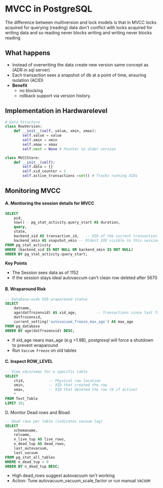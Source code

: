 # MVCC in PostgreSQL
The difference between multiversion and lock models is that in MVCC locks acquired for querying (reading) data don't conflict with locks acquired for writing data and so reading never blocks writing and writing never blocks reading
## What happens
* Instead of overwriting the data create new version same concept as (ADR in sql server)
* Each transaction sees a snapshot of db at a point of time, ensuring isolation (ACID)
* **Benefit**
    * no blocking
    * rollback support via version history.

## Implementation in Hardwarelevel
```py
# Data Structure
class RowVersion:
    def __init__(self, value, xmin, xmax):
        self.value = value
        self.xmin = xmin
        self.xmax = xmax
        self.next = None # Pointer to older version

class MVCCStore:
    def __init__(self):
        self.data = {}
        self.xid_counter = 1
        self.active_transactions =set() # Tracks running XIDs

```
## Monitoring MVCC
#### A. Montioring the session details for MVCC
```SQL
SELECT 
    pid,
    now() - pg_stat_activity.query_start AS duration,
    query,
    state,
    backend_xid AS transaction_id,   -- XID of the current transaction (if any)
    backend_xmin AS snapshot_xmin -- Oldest XID visible to this session's snapshot
FROM pg_stat_activity 
WHERE (backend_xid IS NOT NULL OR backend_xmin IS NOT NULL)
ORDER BY pg_stat_activity.query_start;

```
**Key Points**
* The Session sees data as of 1152
* If the session stays ideal autovaccum can't clean row deleted after 5670
#### B. Wraparound Risk
```SQL
-- Database-wide XID wraparound status
SELECT 
    datname,
    age(datfrozenxid) AS xid_age,         -- Transactions since last freeze
    datfrozenxid,
    current_setting('autovacuum_freeze_max_age') AS max_age
FROM pg_database
ORDER BY age(datfrozenxid) DESC;
```
* If xid_age nears max_age (e.g >1.9B), postgresql will force a shutdown to prevent wraparound
* Run ```Vaccum Freeze``` on old tables
#### C. Inspect ROW_LEVEL
```SQL
-- View xmin/xmax for a specific table
SELECT 
    ctid,           -- Physical row location
    xmin,           -- XID that created the row
    xmax,           -- XID that deleted the row (0 if active)
    *
FROM Test_Table
LIMIT 10;
```
D. Monitor Dead rows and Bload
```SQL
-- Dead rows per table (indicates vacuum lag)
SELECT 
    schemaname,
    relname,
    n_live_tup AS live_rows,
    n_dead_tup AS dead_rows,
    last_autovacuum,
    last_vacuum
FROM pg_stat_all_tables 
WHERE n_dead_tup > 0
ORDER BY n_dead_tup DESC;
```
* High dead_rows suggest autovacuum isn't working 
* Action: Tune autovacuum_vacuum_scale_factor or run manual ```VACUUM```

